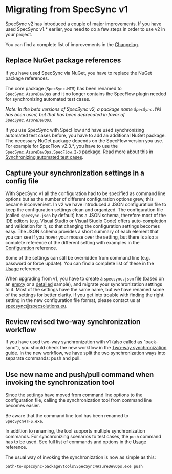 # Migrating from SpecSync v1

SpecSync v2 has introduced a couple of major improvements. If you have used SpecSync v1.\* earlier, you need to do a few steps in order to use v2 in your project.

You can find a complete list of improvements in the [Changelog](../changelog.md).

## Replace NuGet package references

If you have used SpecSync via NuGet, you have to replace the NuGet package references.

The core package \(`SpecSync.MTM`\) has been renamed to `SpecSync.AzureDevOps` and it no longer contains the SpecFlow plugin needed for synchronizing automated test cases.

*Note: In the beta versions of SpecSync v2, a package name `SpecSync.TFS` has been used, but that has been deprecated in favor of `SpecSync.AzureDevOps`.*

If you use SpecSync with SpecFlow and have used synchronizing automated test cases before, you have to add an additional NuGet package. The necessary NuGet package depends on the SpecFlow version you use. For example for SpecFlow v2.3.\*, you have to use the [`SpecSync.AzureDevOps.SpecFlow.2-3`](https://www.nuget.org/packages/SpecSync.AzureDevOps.SpecFlow.2-3) package. Read more about this in [Synchronizing automated test cases](synchronizing-automated-test-cases.md).

## Capture your synchronization settings in a config file

With SpecSync v1 all the configuration had to be specified as command line options but as the number of different configuration options grew, this became inconvenient. In v2 we have introduced a JSON configuration file to keep the configuration settings clean and organized. The configuration file \(called `specsync.json` by default\) has a JSON schema, therefore most of the IDE editors \(e.g. Visual Studio or Visual Studio Code\) offers auto-completion and validation for it, so that changing the configuration settings becomes easy. The JSON schema provides a short summary of each element that you can see if you hover your mouse over the setting, but there is also a complete reference of the different setting with examples in the [Configuration](../configuration/) reference.

Some of the settings can still be overridden from command line \(e.g. password or force update\). You can find a complete list of these in the [Usage](../usage.md) reference.

When upgrading from v1, you have to create a `specsync.json` file \(based on an [empty](http://schemas.specsolutions.eu/specsync-empty.json) or a [detailed](http://schemas.specsolutions.eu/specsync-sample.json) sample\), and migrate your synchronization settings to it. Most of the settings have the same name, but we have renamed some of the settings for better clarity. If you get into trouble with finding the right setting in the new configuration file format, please contact us at specsync@specsolutions.eu.

## Review revised two-way synchronization workflow

If you have used two-way synchronization with v1 \(also called as "back-sync"\), you should check the new workflow in the [Two-way synchronization](two-way-synchronization.md) guide. In the new workflow, we have split the two synchronization ways into separate commands: push and pull.

## Use new name and push/pull command when invoking the synchronization tool

Since the settings have moved from command line options to the configuration file, calling the synchronization tool from command line becomes easier.

Be aware that the command line tool has been renamed to `SpecSycn4TFS.exe`.

In addition to renaming, the tool supports multiple synchronization commands. For synchronizing scenarios to test cases, the `push` command has to be used. See full list of commands and options in the [Usage](../usage.md) reference.

The usual way of invoking the synchronization is now as simple as this:

```text
path-to-specsync-package\tools\SpecSync4AzureDevOps.exe push
```

